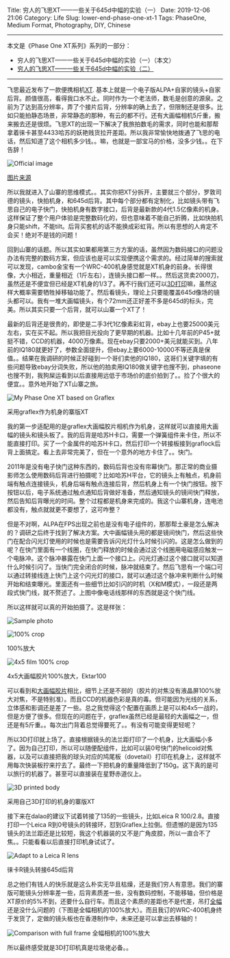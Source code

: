 Title: 穷人的飞思XT——一些关于645d中幅的实验（一）
Date: 2019-12-06 21:06
Category: Life
Slug: lower-end-phase-one-xt-1
Tags: PhaseOne, Medium Format, Photography, DIY, Chinese


---

本文是《Phase One XT系列》系列的一部分：

* 穷人的飞思XT——一些关于645d中幅的实验（一）（本文）
* [穷人的飞思XT——一些关于645d中幅的实验（二）](/lower-end-phase-one-xt-2.html)

---

飞思最近发布了一款便携相机[XT](https://phaseonext.com/). 基本上就是一个电子版ALPA+自家的镜头+自家后背。颜值很高，看得我口水不止。同时作为一个老法师，数毛是创意的源泉。之前为了达到高分辨率，弄了个接片后背，分辨率的确上去了，但限制还是很多。比如只能拍静态场景，非常静态的那种，有云的都不行。还有大画幅相机5斤重，搬来搬去还是很烦。飞思XT的出现一下解决了我旅拍数毛的需求，同时也能和那帮拿着徕卡甚至4433哈苏的妖艳贱货拉开差距。所以我非常愉快地拨通了飞思的电话，然后知道了这个相机多少钱。。嘛，也就是一部宝马的价格，没多少钱。。在下告辞！

![Official image](/images/phase-one-xt-official.jpg)

[图片来源](https://phaseonext.com/an-animated-walkthrough-of-the-phase-one-xt/)

所以我就进入了山寨的思维模式。。其实你把XT分拆开，主要就三个部分，罗敦司德的镜头，快拍机身，和645d后背。其中每个部分都有定制化，比如镜头带有飞思自己的电子快门，快拍机身有数字接口，后背是最新款的4代1.5亿像素的机身。这样保证了整个用户体验是完整数码化的，但也意味着不能自己折腾，比如快拍机身只能shift，不能tilt。后背买套机的话不能换成彩虹背。所以有思想的人肯定不会买！绝对不是钱的问题！

回到山寨的话题。所以其实如果都用第三方方案的话，虽然因为数码接口的问题没办法有完整的数码方案，但应该也是可以实现便携这个需求的。经过简单的搜索就可以发现，cambo金宝有一个WRC-400机身感觉就是XT机身的前身。长得很像，大小相近，重量相近（1斤左右），连镜头接口都一样。。然后这货卖2000刀，虽然还是不便宜但已经是XT机身的1/3了。再不行我们还可以[3D打印](/3d-print-faq.html)嘛，虽然这样大概率需要牺牲掉移轴功能了。然后看镜头，理论上只要能覆盖645d像场的镜头都可以。我有一堆大画幅镜头，有个72mm还正好差不多是645d的标头，完美。所以其实只要一个后背，就可以山寨一个XT了！

最新的后背还是很贵的，即使是二手3代1亿像素彩虹背，ebay上也要25000美元左右，实在买不起。所以我把目光投向了更早期的机器。比如十几年前的P45+就挺不错，CCD的机器，4000万像素。现在ebay只要2000+美元就能买到。八年前的IQ180就更好了，参数全面提升，但ebay上要6000-10000不等还真是保值。。结果在我调研的时候正好碰到一个哥们卖他的IQ180，这哥们关键字填的有些问题导致ebay分词失败，所以他的拍卖用IQ180做关键字也搜不到，phaseone也搜不到，我狗屎运看到以后直接用远低于市场价的底价拍到了。。捡了个很大的便宜。。意外地开始了XT山寨之旅。

![My Phase One XT based on Graflex](/images/phase-one-xt-mine.jpg)

采用graflex作为机身的寨版XT

我的第一步适配用的是graflex大画幅胶片相机作为机身，这样就可以直接用大画幅的镜头和镜头板了。我的后背是哈苏H卡口，需要一个弹簧组件来卡住，所以不能直接打印。买了一个金属件的哈苏H卡口，然后打印一个转接板接到graflock后背上面搞定。看上去非常完美了，但在一个意外的地方卡住了。。快门。

2011年是没有电子快门这种东西的，数码后背也没有帘幕快门。那正常的商业摄影师怎么使用数码后背进行拍摄呢？比如哈苏H平台，它的镜头上有触点，机身前端有触点连接镜头，机身后端有触点连接后背，然后机身上有一个快门按钮。按下按钮以后，电子系统通过触点通知后背做好准备，然后通知镜头的镜间快门释放，然后告知后背曝光的时间。整个过程都是机身来完成的。我这个山寨机身，连电池都没有，触点就就更不要想了，这可咋整？

但是不对啊，ALPA在FPS出现之前也是没有电子组件的，那那帮土豪是怎么解决的？调研之后终于找到了解决方案。大中画幅镜头用的都是镜间快门，然后这些快门在配合闪光灯使用的时候也是需要告诉闪光灯什么时候引闪的。这是怎么做到的呢？在快门里面有一个线圈，在快门释放的时候会通过这个线圈用电磁感应触发一个电脉冲。这个脉冲暴露在快门上面一个接口上。闪光灯通过这个接口就可以知道什么时候引闪了。当快门完全闭合的时候，脉冲就结束了。然后飞思有一个端口可以通过转接线连上快门上这个闪光灯的接口，就可以通过这个脉冲来判断什么时候开始和结束曝光。里面还有一些细节比如引闪的时机（X和M模式），一段还是两段式快门线，就不赘述了。上图中像电话线那样的东西就是这个快门线。

所以这样就可以真的开始拍摄了。这是样张：

![Sample photo](/images/phase-one-xt-sample.jpg)

![100% crop](/images/phase-one-xt-sample-100.jpg)

100%放大

![4x5 film 100% crop](/images/phase-one-xt-sample-film.jpg)

4x5大画幅胶片100%放大，Ektar100

可以看到和[大画幅胶片](/film-photography.html)相比，细节上还是不弱的（胶片的对焦没有液晶屏100%放大对焦，不是特别准）。而且CCD的机器色彩是真的毒。但可能因为光线的关系，立体感和影调还是差了一些。总之我觉得这个配置在画质上是可以和4x5一战的，但是方便了很多。但现在的问题在于，graflex虽然已经是最轻的大画幅之一，但还是有5斤重。。每次出门背着总觉得要死了。。有没有可能变得更轻呢？

所以3D打印就上场了。直接根据镜头的法兰距打印了一个机身，比大画幅小多了。因为自己打印，所以可以随便配组件，比如可以装0号快门的helicoid对焦器，以及可以直接把我的球头对应的鸠尾板（dovetail）打印在机身上，这样就不用每次快装板拧来拧去了。最终一下把机身的重量降低到了150g。这下真的是可以旅行的机器了。甚至可以直接装在星野赤道仪上。

![3D printed body](/images/phase-one-xt-mine-2.jpg)

采用自己3D打印的机身的寨版XT

接下来在dalao的建议下试着转接了135的一些镜头，比如Leica R 100/2.8。直接打印一个Leica R到0号镜头的转接环，怼到Graflex上拉倒。但遗憾的是因为135镜头的法兰距还是比较短，我这个机器装的又不是广角皮腔，所以一直合不了焦。。只能看看以后直接打印机身试试了。

![Adapt to a Leica R lens](/images/phase-one-xt-leica-r.jpg)

徕卡R镜头转接645d后背

总之他们有钱人的快乐就是这么朴实无华且枯燥，还是我们穷人有意思。我们的寨版可能镜头分辨率差一些，后背素质差一些，没有数码控制，不能移轴，但价格是XT原价的5%不到，还要什么自行车。而且这个素质的差距也不是代差，吊打[全幅](/full-frame-and-medium-format-1.html)还是没什么问题的（下图是全幅相机的100%放大）。而且我订的WRC-400机身终于发货了，定做的镜头板也在香港制作中，未来还是可以拿出去移轴的！

![Comparison with full frame](/images/phase-one-xt-fullframe.jpg)
全幅相机的100%放大

所以最终感受就是3D打印机真是垃圾佬必备。。